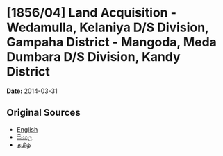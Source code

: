 # [1856/04] Land Acquisition - Wedamulla, Kelaniya D/S Division, Gampaha District - Mangoda, Meda Dumbara D/S Division, Kandy District

**Date:** 2014-03-31

## Original Sources

- [English](https://documents.gov.lk/view/extra-gazettes/2014/3/1856-04_E.pdf)
- [සිංහල](https://documents.gov.lk/view/extra-gazettes/2014/3/1856-04_S.pdf)
- [தமிழ்](https://documents.gov.lk/view/extra-gazettes/2014/3/1856-04_T.pdf)

